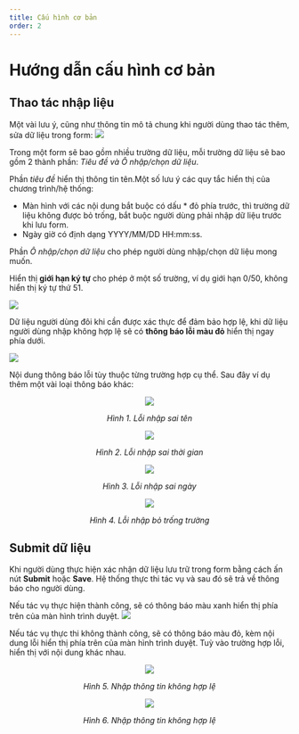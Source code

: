 ```yaml
---
title: Cấu hình cơ bản
order: 2
---
```


# Hướng dẫn cấu hình cơ bản
## Thao tác nhập liệu
Một vài lưu ý, cũng như thông tin mô tả chung khi người dùng thao tác thêm, sửa dữ liệu trong form: ![](..\images\Field.png)

Trong một form sẽ bao gồm nhiều trường dữ liệu, mỗi trường dữ liệu sẽ bao gồm 2 thành phần: *Tiêu đề và Ô nhập/chọn dữ liệu*.

Phần *tiêu đề* hiển thị thông tin tên.Một số lưu ý các quy tắc hiển thị của chương trình/hệ thống:

- Màn hình với các nội dung bắt buộc có dấu * đỏ phía trước, thì trường dữ liệu không được bỏ trống, bắt buộc người dùng phải nhập dữ liệu trước khi lưu form.
- Ngày giờ có định dạng YYYY/MM/DD HH:mm:ss.

Phần *Ô nhập/chọn dữ liệu* cho phép người dùng nhập/chọn dữ liệu mong muốn.

Hiển thị **giới hạn ký tự** cho phép ở một số trường, ví dụ giới hạn 0/50, không hiển thị ký tự thứ 51.

 ![](..\images\Limit_field.png)

Dữ liệu người dùng đôi khi cần được xác thực để đảm bảo hợp lệ, khi dữ liệu người dùng nhập không hợp lệ sẽ có **thông báo lỗi màu đỏ** hiển thị ngay phía dưới.

![](..\images\error_field1.png)

Nội dung thông báo lỗi tùy thuộc từng trường hợp cụ thể. Sau đây ví dụ thêm một vài loại thông báo khác:
<center>

![](..\images\special_charater.png)

*Hình 1. Lỗi nhập sai tên* 

![](..\images\error_field2.png)

*Hình 2. Lỗi nhập sai thời gian* 

![](..\images\error_field3.png)

*Hình 3. Lỗi nhập sai ngày* 

![](..\images\error_field4.png)

*Hình 4. Lỗi nhập bỏ trống trường* 

</center>

## Submit dữ liệu
Khi người dùng thực hiện xác nhận dữ liệu lưu trữ trong form bằng cách ấn nút **Submit** hoặc **Save**. Hệ thống thực thi tác vụ và sau đó sẽ trả về thông báo cho người dùng.

Nếu tác vụ thực hiện thành công, sẽ có thông báo màu xanh hiển thị phía trên của màn hình trình duyệt. ![](..\images\Notice_success_delete_channel.png)

Nếu tác vụ thực thi không thành công, sẽ có thông báo màu đỏ, kèm nội dung lỗi hiển thị phía trên của màn hình trình duyệt. Tuỳ vào trường hợp lỗi, hiển thị với nội dung khác nhau.
<center>

![](..\images\Data_invalid.png)

*Hình 5. Nhập thông tin không hợp lệ* 

![](..\images\Data_invalid1.png)

*Hình 6. Nhập thông tin không hợp lệ* 
</center>